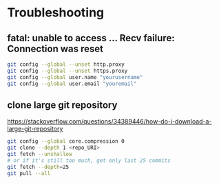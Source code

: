 # Troubleshooting

## fatal: unable to access ... Recv failure: Connection was reset

```bash
git config --global --unset http.proxy
git config --global --unset https.proxy
git config --global user.name "yourusername"
git config --global user.email "youremail"
```

## clone large git repository

<https://stackoverflow.com/questions/34389446/how-do-i-download-a-large-git-repository>

```bash
git config --global core.compression 0
git clone --depth 1 <repo_URI>
git fetch --unshallow 
# or if it's still too much, get only last 25 commits
git fetch --depth=25
git pull --all
```
